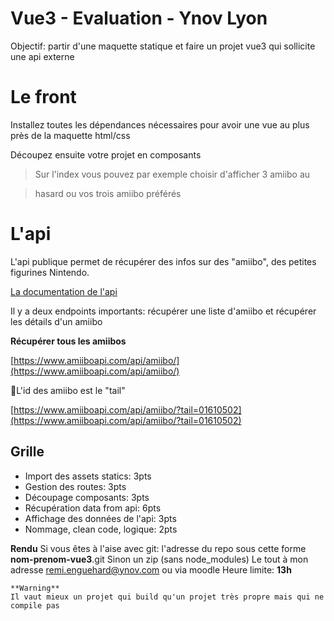 # Vue3 - Evaluation - Ynov Lyon

  

Objectif: partir d'une maquette statique et faire un projet vue3 qui sollicite une api externe

  

# Le front

  

Installez toutes les dépendances nécessaires pour avoir une vue au plus près de la maquette html/css

Découpez ensuite votre projet en composants

  

> Sur l'index vous pouvez par exemple choisir d'afficher 3 amiibo au

> hasard ou vos trois amiibo préférés

  

# L'api

  

L'api publique permet de récupérer des infos sur des "amiibo", des petites figurines Nintendo.

[La documentation de l'api](https://www.amiiboapi.com/docs/)

  

Il y a deux endpoints importants: récupérer une liste d'amiibo et récupérer les détails d'un amiibo

  

**Récupérer tous les amiibos**

[https://www.amiiboapi.com/api/amiibo/](https://www.amiiboapi.com/api/amiibo/)

  

📌L'id des amiibo est le "tail"

[https://www.amiiboapi.com/api/amiibo/?tail=01610502](https://www.amiiboapi.com/api/amiibo/?tail=01610502)

  

## Grille

  

 - Import des assets statics: 3pts 
 - Gestion des routes: 3pts 
 - Découpage composants: 3pts 
 - Récupération data from api: 6pts
 - Affichage des données de l'api: 3pts 
 - Nommage, clean code, logique: 2pts 

**Rendu**
Si vous êtes à l'aise avec git: l'adresse du repo sous cette forme **nom-prenom-vue3**.git 
Sinon un zip (sans node_modules)
Le tout à mon adresse remi.enguehard@ynov.com ou via moodle
Heure limite: **13h**

```
**Warning**
Il vaut mieux un projet qui build qu'un projet très propre mais qui ne compile pas
```
